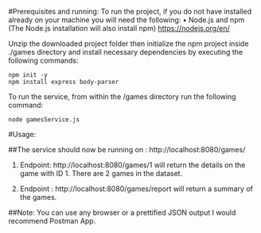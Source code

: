 #Prerequisites and running:
To run the project, if you do not have installed already on your machine you will need the following:
•	Node.js and npm (The Node.js installation will also install npm) https://nodejs.org/en/

Unzip the downloaded project folder then initialize the npm project inside ./games directory and install necessary dependencies by executing the following commands:

```
npm init -y
npm install express body-parser	
```


To run the service, from within the /games directory run the following command:
```
node gamesService.js
```


#Usage:

##The service should now be running on :  http://localhost:8080/games/<gameID>

1.	Endpoint: http://localhost:8080/games/1 will return the details on the game with ID 1. There are 2 games in the dataset. 


2.	Endpoint : http://localhost:8080/games/report will return a summary of the games. 


##Note: You can use any browser or a prettified JSON output I would recommend Postman App.
